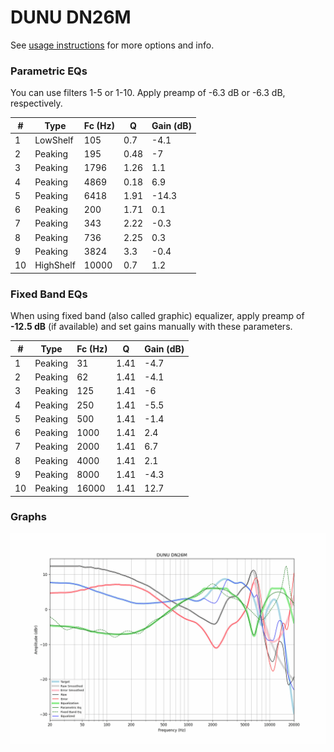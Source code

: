 # DUNU DN26M
See [usage instructions](https://github.com/jaakkopasanen/AutoEq#usage) for more options and info.

### Parametric EQs
You can use filters 1-5 or 1-10. Apply preamp of -6.3 dB or -6.3 dB, respectively.

|   # | Type      |   Fc (Hz) |    Q |   Gain (dB) |
|-----|-----------|-----------|------|-------------|
|   1 | LowShelf  |       105 | 0.7  |        -4.1 |
|   2 | Peaking   |       195 | 0.48 |        -7   |
|   3 | Peaking   |      1796 | 1.26 |         1.1 |
|   4 | Peaking   |      4869 | 0.18 |         6.9 |
|   5 | Peaking   |      6418 | 1.91 |       -14.3 |
|   6 | Peaking   |       200 | 1.71 |         0.1 |
|   7 | Peaking   |       343 | 2.22 |        -0.3 |
|   8 | Peaking   |       736 | 2.25 |         0.3 |
|   9 | Peaking   |      3824 | 3.3  |        -0.4 |
|  10 | HighShelf |     10000 | 0.7  |         1.2 |

### Fixed Band EQs
When using fixed band (also called graphic) equalizer, apply preamp of **-12.5 dB** (if available) and set gains manually with these parameters.

|   # | Type    |   Fc (Hz) |    Q |   Gain (dB) |
|-----|---------|-----------|------|-------------|
|   1 | Peaking |        31 | 1.41 |        -4.7 |
|   2 | Peaking |        62 | 1.41 |        -4.1 |
|   3 | Peaking |       125 | 1.41 |        -6   |
|   4 | Peaking |       250 | 1.41 |        -5.5 |
|   5 | Peaking |       500 | 1.41 |        -1.4 |
|   6 | Peaking |      1000 | 1.41 |         2.4 |
|   7 | Peaking |      2000 | 1.41 |         6.7 |
|   8 | Peaking |      4000 | 1.41 |         2.1 |
|   9 | Peaking |      8000 | 1.41 |        -4.3 |
|  10 | Peaking |     16000 | 1.41 |        12.7 |

### Graphs
![](./DUNU%20DN26M.png)
